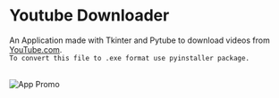 # Youtube Downloader
An Application made with Tkinter and Pytube to download videos from [YouTube.com](https://www.youtube.com).<br/>
```To convert this file to .exe format use pyinstaller package.```<br/><br/>


![App Promo](display-video.gif)
